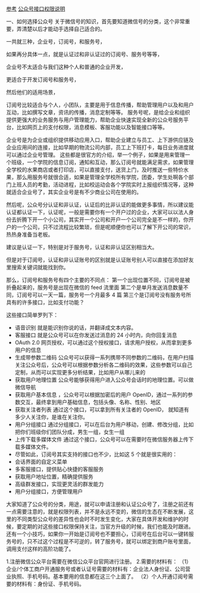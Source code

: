
[参考](https://www.imooc.com/article/49241)
[公众号接口权限说明](https://mp.weixin.qq.com/wiki?t=resource/res_main&id=mp1433401084)


一、如何选择公众号
关于微信号的知识，首先要知道微信号的分类，这个非常重要，弄清楚以后才能动手选择自己适合的。

一共就三种，企业号，订阅号，和服务号，

如果再分具体一点，就是认证过和非认证过的订阅号、服务号等等，

企业号不太适合与我们这种个人和普通的企业开发，

更适合于开发订阅号和服务号，

然后他们的适用场景，

订阅号比较适合与个人，小团队，主要是用于信息传播，帮助管理用户以及和用户互动，比如撰写文章，资讯的传播，消息定制等等。
服务号呢，是给企业和组织提供更强大的业务服务与用户管理能力，帮助企业快速实现全新的公众号服务平台，比如网页上的支付权限，消息模板、客服功能以及智能接口等等。

企业号是为企业或组织提供移动应用入口，帮助企业建立与员工、上下游供应链及企业应用间的连接，比如早期的物流公司内部，员工上下班打卡，每日业务进度就可以通过企业号管理。
这些都是很官方的介绍，举一个例子，如果是用来管理一个班级，一个学院的信息订阅，通知和互动，那么订阅号就能满足需求，如果管理全学校的水果商店或者打印店，可以直接支付，送货上门，及时推送一些特价水果，那么用服务号就很合适，如果是管理全学校所有学院，团委，学生处啊各个部门上班人员的考勤，活动进程，比如校运动会各个学院实时上报组织情况等，这种就适合企业号了，其实企业号是有不少商业公司在使用的。

然后呢，公众号分认证和非认证，认证后的比非认证的能做更多事情，所以建议能认证都认证一下，认证呢，一般是需要你有一个开户过的企业，大家可以以法人身份去折腾下开一个小公司，其实开一个公司和开户一个公司完全是不一样的，你开户的一个公司，只不过流程比较繁琐，但是呢顺便你也可以了解下开公司的常识，热热身准备当老板。

建议是认证一下，特别是对于服务号，认证和非认证区别相当大。

但是对于订阅号，认证和非认证账号的区别就是认证账号别人可以直接在添加好友里搜索关键词就能找到你。

那么，订阅号和服务号有四个主要的不同点：
第一个出现位置不同，订阅号是被折叠起来的，服务号是出现在微信的 feed 流里面
第二个是单月发送消息数量不同，订阅号可以一天一篇，服务号一个月最多 4 篇
第三个是订阅号没有服务号所具有的许多接口，比如支付功能？

这些接口简单罗列下：
- 语音识别 就是能识别你说的话，并翻译成文本内容。
- 客服接口 就是公众号可以在你发送过消息的 24 小时内，向你回复消息
- OAuth 2.0 网页授权，可以通过这个授权接口，请求用户授权，从而拿到更多用户的信息
- 生成带参数二维码 公众号可以获得一系列携带不同参数的二维码，在用户扫描关注公众号后，公众号可以根据参数分析各二维码的效果，这些参数可以自己定制，从而可以实现更多分析结果，比如用户从哪儿来的
- 获取用户地理位置 公众号能够获得用户进入公众号会话时的地理位置。可以做微信导航
- 获取用户基本信息 ，公众号可以根据加密后的用户 OpenID，通过一系列的参数交互，最终拿到用户基础信息，包括头像、名称、性别、地区
- 获取关注者列表 通过这个接口，可以拿到所有关注者的 OpenID， 就知道有多少人关注你，是谁在关注你。
- 用户分组接口 通过分组接口，可以在后台为用户移动，创建、修改分组，比如把你们班级你们团队分成，男生一组，女生一组
- 上传下载多媒体文件 通过这个接口，公众号可以在需要时在微信服务器上传下载多媒体文件。
- 尽管如此，订阅号其实支持的接口也不少，比如这 5 个就是很实用的：
- 会话界面的自定义菜单
- 多客服接口，提供贴心快捷的客服服务
- 获取用户地址位置，精确提供服务
- 高级群发接口，实现更灵活的群发能力
- 用户分组接口，方便管理用户

大家知道了公众号的分类，用途，就可以申请注册和认证公众号了，注册之前还有一点需要注意的，就是权限列表，并不是永远不变的，微信的生态在不断发展，这里的不同类型公众号的差异性也会时不时发生变化，大家在具体开发和维护的时候，要定期的对这些接口权限保持关注，当官方升级的时候，我们也能及时跟进。
还有一个小技巧，如果你一开始是订阅号也不要担心，订阅号在后台可以一键转服务号的，只不过这个过程是不可逆的，转了服务号，就可以绑定到商户账号里面，调用支付这样的高阶功能了。





1.注册微信公众平台需要在微信公众平台官网进行注册。
2.需要的材料有：
（1）企业/个体工商户开通服务号或者认证号需要的材料有：企业法人身份证、公司营业执照、手机号码。基本要用的信息都在这三个上面了。
（2）个人开通订阅号需要的材料有：身份证、手机号码。
